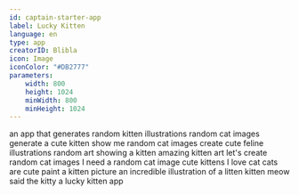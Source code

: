 ```yaml
---
id: captain-starter-app
label: Lucky Kitten
language: en
type: app
creatorID: Blibla
icon: Image
iconColor: "#DB2777"
parameters:
    width: 800
    height: 1024
    minWidth: 800
    minHeight: 1024
---
```


an app that generates random kitten illustrations
random cat images
generate a cute kitten
show me random cat images
create cute feline illustrations
random art showing a kitten
amazing kitten art
let's create random cat images
I need a random cat image
cute kittens
I love cat
cats are cute
paint a kitten picture
an incredible illustration of a litten kitten
meow said the kitty
a lucky kitten app
